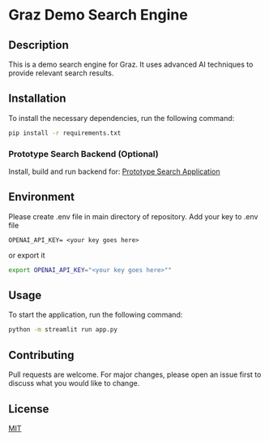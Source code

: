 # Graz Demo Search Engine

## Description
This is a demo search engine for Graz. It uses advanced AI techniques to provide relevant search results.

## Installation
To install the necessary dependencies, run the following command:

```bash
pip install -r requirements.txt
```
### Prototype Search Backend (Optional)
Install, build and run backend for:
[Prototype Search Application](https://opencode.it4i.eu/openwebsearcheu-public/prototype-search-application)

## Environment
Please create .env file in main directory of repository. Add your key to .env file
```env
OPENAI_API_KEY= <your key goes here> 
```
or export it
```bash
export OPENAI_API_KEY="<your key goes here>"" 
```
## Usage
To start the application, run the following command:

```bash
python -m streamlit run app.py   
```

## Contributing
Pull requests are welcome. For major changes, please open an issue first to discuss what you would like to change.

## License
[MIT](https://choosealicense.com/licenses/mit/)
